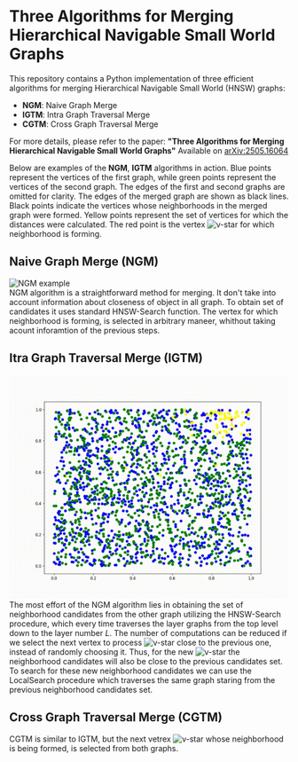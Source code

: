 # Three Algorithms for Merging Hierarchical Navigable Small World Graphs

This repository contains a Python implementation of three efficient algorithms for merging Hierarchical Navigable Small World (HNSW) graphs:

* **NGM**: Naive Graph Merge
* **IGTM**: Intra Graph Traversal Merge
* **CGTM**: Cross Graph Traversal Merge

For more details, please refer to the paper:
**"Three Algorithms for Merging Hierarchical Navigable Small World Graphs"**
Available on [arXiv:2505.16064](https://arxiv.org/abs/2505.16064)

Below are examples of the **NGM**, **IGTM** algorithms in action.
Blue points represent the vertices of the first graph, while green points represent the vertices of the second graph.
The edges of the first and second graphs are omitted for clarity.
The edges of the merged graph are shown as black lines.
Black points indicate the vertices whose neighborhoods in the merged graph were formed.
Yellow points represent the set of vertices for which the distances were calculated.
The red point is the vertex ![v-star](https://latex.codecogs.com/svg.image?v%5E%7B%2A%7D ) for which neighborhood is forming.

## Naive Graph  Merge (NGM)

![NGM example](animations/NGM-n1000k5-small2.gif)
<br>
NGM algorithm is a straightforward method for merging. It don't take into account information about closeness of object in all graph.
To obtain set of candidates it uses standard HNSW-Search function. The vertex for which neighborhood is forming, is selected 
in arbitrary maneer, whithout taking acount inforamtion of the previous steps.

## Itra Graph Traversal Merge (IGTM)

![IGTM example](animations/IGTM-n1000k5-small2.gif)
<br>
The most effort of the NGM algorithm lies in obtaining the set of neighborhood candidates from the other graph utilizing the HNSW-Search procedure, which every time traverses the layer graphs from the top level down to the layer number $L$. The number of computations can be reduced if we select the next vertex to process ![v-star](https://latex.codecogs.com/svg.image?v%5E%7B%2A%7D ) close to the previous one, instead of randomly choosing it. Thus, for the new ![v-star](https://latex.codecogs.com/svg.image?v%5E%7B%2A%7D ) the neighborhood candidates will also be close to the previous candidates set. To search for these new neighborhood candidates we can use the LocalSearch procedure which traverses the same graph staring from the previous neighborhood candidates set.

## Cross Graph Traversal Merge (CGTM)
CGTM is similar to IGTM, but the next vetrex ![v-star](https://latex.codecogs.com/svg.image?v%5E%7B%2A%7D ) whose neighborhood is being formed, is selected from both graphs.
